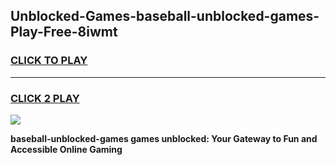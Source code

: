 
## Unblocked-Games-baseball-unblocked-games-Play-Free-8iwmt
<h3>
<a href="https://premium76.site?title=baseball-unblocked-games&ref=18A1">CLICK TO PLAY</a></h3>
<hr>

<h3>
<a href="https://premium76.site?title=baseball-unblocked-games&ref=18A1">CLICK 2 PLAY</a>
  
</h3>

<a href="https://premium76.site?title=baseball-unblocked-games&ref=18A1"><img src="https://clearcache.store/games.png"></a>


**baseball-unblocked-games games unblocked: Your Gateway to Fun and Accessible Online Gaming**
